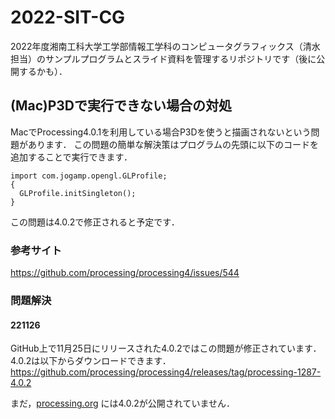 # 2022-SIT-CG
 
2022年度湘南工科大学工学部情報工学科のコンピュータグラフィックス（清水担当）のサンプルプログラムとスライド資料を管理するリポジトリです（後に公開するかも）．

## (Mac)P3Dで実行できない場合の対処
MacでProcessing4.0.1を利用している場合P3Dを使うと描画されないという問題があります．
この問題の簡単な解決策はプログラムの先頭に以下のコードを追加することで実行できます．

```Processing
import com.jogamp.opengl.GLProfile;
{
  GLProfile.initSingleton();
}
```

この問題は4.0.2で修正されると予定です．

### 参考サイト
https://github.com/processing/processing4/issues/544

### 問題解決 

#### 221126
GitHub上で11月25日にリリースされた4.0.2ではこの問題が修正されています．
4.0.2は以下からダウンロードできます．
https://github.com/processing/processing4/releases/tag/processing-1287-4.0.2

まだ，[processing.org](https://processing.org/download) には4.0.2が公開されていません．
